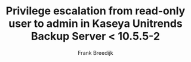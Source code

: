 ---
layout: cve-json-50
author: Frank Breedijk
title: Privilege escalation from read-only user to admin in Kaseya Unitrends Backup Server < 10.5.5-2
discovered_by:
- Wietse Boonstra
json : {
  "containers": {
    "cna": {
      "affected": [
        {
          "product": "n/a",
          "vendor": "n/a",
          "versions": [
            {
              "status": "affected",
              "version": "n/a"
            }
          ]
        }
      ],
      "descriptions": [
        {
          "lang": "en",
          "value": "An issue was discovered in the server software in Kaseya Unitrends Backup Software before 10.5.5-2. There is a privilege escalation from read-only user to admin."
        }
      ],
      "problemTypes": [
        {
          "descriptions": [
            {
              "description": "n/a",
              "lang": "en",
              "type": "text"
            }
          ]
        }
      ],
      "providerMetadata": {
        "dateUpdated": "2021-09-01T20:55:59",
        "orgId": "8254265b-2729-46b6-b9e3-3dfca2d5bfca",
        "shortName": "mitre"
      },
      "references": [
        {
          "tags": [
            "x_refsource_MISC"
          ],
          "url": "https://csirt.divd.nl/csirt-divd-nl/cases/DIVD-2021-00014/"
        }
      ],
      "x_legacyV4Record": {
        "CVE_data_meta": {
          "ASSIGNER": "cve@mitre.org",
          "ID": "CVE-2021-40385",
          "STATE": "PUBLIC"
        },
        "affects": {
          "vendor": {
            "vendor_data": [
              {
                "product": {
                  "product_data": [
                    {
                      "product_name": "n/a",
                      "version": {
                        "version_data": [
                          {
                            "version_value": "n/a"
                          }
                        ]
                      }
                    }
                  ]
                },
                "vendor_name": "n/a"
              }
            ]
          }
        },
        "data_format": "MITRE",
        "data_type": "CVE",
        "data_version": "4.0",
        "description": {
          "description_data": [
            {
              "lang": "eng",
              "value": "An issue was discovered in the server software in Kaseya Unitrends Backup Software before 10.5.5-2. There is a privilege escalation from read-only user to admin."
            }
          ]
        },
        "problemtype": {
          "problemtype_data": [
            {
              "description": [
                {
                  "lang": "eng",
                  "value": "n/a"
                }
              ]
            }
          ]
        },
        "references": {
          "reference_data": [
            {
              "name": "https://csirt.divd.nl/csirt-divd-nl/cases/DIVD-2021-00014/",
              "refsource": "MISC",
              "url": "https://csirt.divd.nl/csirt-divd-nl/cases/DIVD-2021-00014/"
            }
          ]
        }
      }
    }
  },
  "cveMetadata": {
    "assignerOrgId": "8254265b-2729-46b6-b9e3-3dfca2d5bfca",
    "assignerShortName": "mitre",
    "cveId": "CVE-2021-40385",
    "datePublished": "2021-09-01T20:55:59",
    "dateReserved": "2021-09-01T00:00:00",
    "dateUpdated": "2021-09-01T20:55:59",
    "state": "PUBLISHED"
  },
  "dataType": "CVE_RECORD",
  "dataVersion": "5.0"
}
---